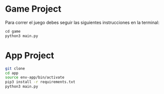 # Game Project

Para correr el juego debes seguir las siguientes instrucciones en la terminal:

```py
cd game
python3 main.py
```

# App Project

```sh
git clone
cd app
source env-app/bin/activate
pip3 install -r requirements.txt
python3 main.py
```
